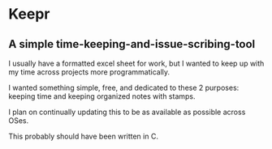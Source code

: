 # Keepr
## A simple time-keeping-and-issue-scribing-tool

I usually have a formatted excel sheet for work, but I wanted to keep up with my
time across projects more programmatically.

I wanted something simple, free, and dedicated to these 2 purposes:
keeping time and keeping organized notes with stamps.

I plan on continually updating this to be as available as possible across OSes.

This probably should have been written in C.